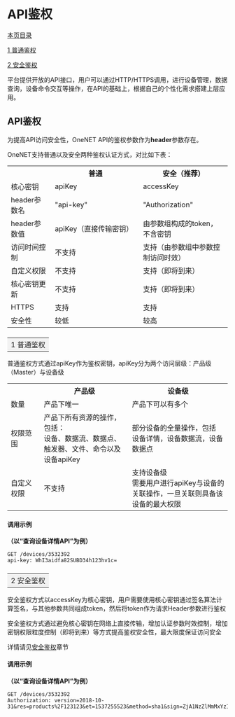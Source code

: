 <h1 id="1">API鉴权</h1>

[本页目录]()

[1 普通鉴权](#3)

[2 安全鉴权](#4)

平台提供开放的API接口，用户可以通过HTTP/HTTPS调用，进行设备管理，数据查询，设备命令交互等操作，在API的基础上，根据自己的个性化需求搭建上层应用。

<h2 id="2">API鉴权</h2>

为提高API访问安全性，OneNET API的鉴权参数作为**header**参数存在。

OneNET支持普通以及安全两种鉴权认证方式，对比如下表：

<table>
<tr><th width="20%"> </th><th width="40%">普通</th><th>安全（推荐）</th></tr>
<tr><td>核心密钥</td><td>apiKey</td><td>accessKey</td></tr>
<tr><td>header参数名</td><td>"api-key"</td><td>"Authorization"</td></tr>
<tr><td>header参数值</td><td>apiKey（直接传输密钥）</td><td>由参数组构成的token，不含密钥</td></tr>
<tr><td>访问时间控制</td><td>不支持</td><td>支持（由参数组中参数控制访问时效）</td></tr>
<tr><td>自定义权限</td><td>不支持</td><td>支持（即将到来）</td></tr>
<tr><td>核心密钥更新</td><td>不支持</td><td>支持（即将到来）</td></tr>
<tr><td>HTTPS</td><td>支持</td><td>支持</td></tr>
<tr><td>安全性</td><td>较低</td><td>较高</td></tr>
</table>

<h3 id="3"><table><tr><td bgcolor=#F2F2F2>1 普通鉴权</table></tr></td></h3>

普通鉴权方式通过apiKey作为鉴权密钥，apiKey分为两个访问层级：产品级（Master）与设备级
<table>
<tr><th width="15%"> </th><th width="40%">产品级</th><th>设备级</th></tr>
<tr><td>数量</td><td>产品下唯一</td><td>产品下可以有多个</td></tr>
<tr><td>权限范围</td><td>产品下所有资源的操作，包括：<br>设备、数据流、数据点、触发器、文件、命令以及设备apiKey</td><td>部分设备的全量操作，包括<br>设备详情，设备数据流，设备数据点</td></tr>
<tr><td>自定义权限</td><td>不支持</td><td>支持设备级<br>需要用户进行apiKey与设备的关联操作，一旦关联则具备该设备的最大权限</td></tr>
</table>

#### 调用示例
**（以“查询设备详情API”为例）**

```
GET /devices/3532392 
api-key: WhI3aidfa82SUBD34h123hv1c=

```

<h3 id="4"><table><tr><td bgcolor=#F2F2F2>2 安全鉴权</table></tr></td></h3> 

安全鉴权方式以accessKey为核心密钥，用户需要使用核心密钥通过签名算法计算签名，与其他参数共同组成token，然后将token作为请求Header参数进行鉴权

安全鉴权方式通过避免核心密钥在网络上直接传输，增加认证参数时效控制，增加密钥权限粒度控制（即将到来）等方式提高鉴权安全性，最大限度保证访问安全

详情请见[安全鉴权](https://open.iot.10086.cn/doc/easy-manual/book/auth.html)章节


#### 调用示例
**（以“查询设备详情API”为例）**

```
GET /devices/3532392 
Authorization: version=2018-10-31&res=products%2F123123&et=1537255523&method=sha1&sign=ZjA1NzZlMmMxYzIOTg3MjBzNjYTI2MjA4Yw%3D

```


